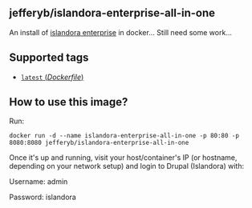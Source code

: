 ## jefferyb/islandora-enterprise-all-in-one
An install of [islandora enterprise](https://wiki.duraspace.org/display/ISLANDORA/Enterprise) in docker... Still need some work...

## Supported tags

-	[`latest` (*Dockerfile*)](https://github.com/jefferyb/islandora-7.x-docker/blob/master/enterprise/all-in-one/Dockerfile)

## How to use this image?

Run:

```console
docker run -d --name islandora-enterprise-all-in-one -p 80:80 -p 8080:8080 jefferyb/islandora-enterprise-all-in-one
```

Once it's up and running, visit your host/container's IP (or hostname, depending on your network setup) and login to Drupal (Islandora) with:

Username: admin

Password: islandora


